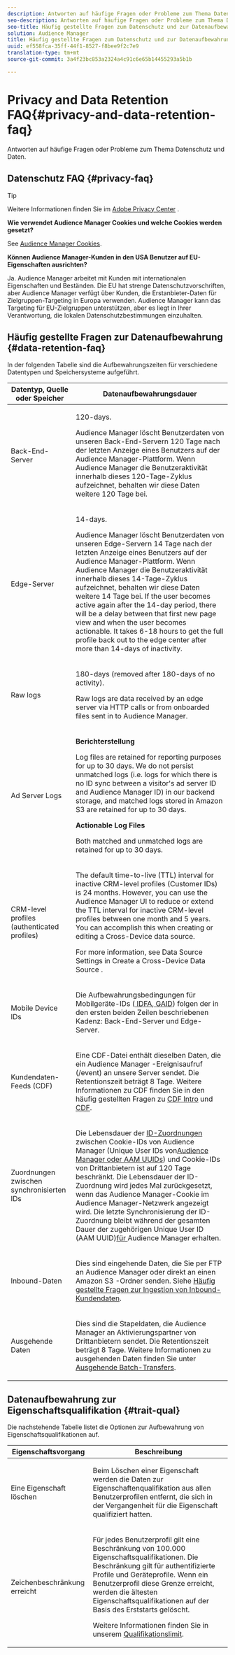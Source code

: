 ```yaml
---
description: Antworten auf häufige Fragen oder Probleme zum Thema Datenschutz und Daten.
seo-description: Antworten auf häufige Fragen oder Probleme zum Thema Datenschutz und Daten.
seo-title: Häufig gestellte Fragen zum Datenschutz und zur Datenaufbewahrung
solution: Audience Manager
title: Häufig gestellte Fragen zum Datenschutz und zur Datenaufbewahrung
uuid: ef558fca-35ff-44f1-8527-f8bee9f2c7e9
translation-type: tm+mt
source-git-commit: 3a4f23bc853a2324a4c91c6e65b14455293a5b1b

---
```



# Privacy and Data Retention FAQ{#privacy-and-data-retention-faq}

Antworten auf häufige Fragen oder Probleme zum Thema Datenschutz und Daten.

<!-- faq_privacy.xml -->

##  Datenschutz FAQ {#privacy-faq}

>[!TIP]
>
>Weitere Informationen finden Sie im [Adobe Privacy Center](https://www.adobe.com/privacy.html) .

**Wie verwendet Audience Manager Cookies und welche Cookies werden gesetzt?**

See [Audience Manager Cookies](https://marketing.adobe.com/resources/help/en_US/whitepapers/cookies/cookies_am.html).

**Können Audience Manager-Kunden in den USA Benutzer auf EU-Eigenschaften ausrichten?**

Ja. Audience Manager arbeitet mit Kunden mit internationalen Eigenschaften und Beständen. Die EU hat strenge Datenschutzvorschriften, aber Audience Manager verfügt über Kunden, die Erstanbieter-Daten für Zielgruppen-Targeting in Europa verwenden. Audience Manager kann das Targeting für EU-Zielgruppen unterstützen, aber es liegt in Ihrer Verantwortung, die lokalen Datenschutzbestimmungen einzuhalten.

<!-- 

<p> <b>Why does the IP address need to be removed from log files?</b> </p> 
<p>While still an open question in the US, regulators in Europe consider IP addresses as personally identifiable information (PII). As a result, companies that collect IP addresses in the EU are subject to strict data processing requirements. To support expansion into the EU, and help reduce compliance requirements for our customers, we remove IP addresses from log files. Also, this change addresses where we believe industry self-regulation and legally required regulations are moving within the United States. Removing IP addresses is a proactive change that will help Audience Manager (and our partners) comply with existing and future PII-related legislation. </p>

 -->

## Häufig gestellte Fragen zur Datenaufbewahrung {#data-retention-faq}

In der folgenden Tabelle sind die Aufbewahrungszeiten für verschiedene Datentypen und Speichersysteme aufgeführt.

<table id="table_21C0B13A57A44DE0999FB33F363C88F6"> 
 <thead> 
  <tr> 
   <th colname="col1" class="entry"> Datentyp, Quelle oder Speicher </th> 
   <th colname="col2" class="entry"> Datenaufbewahrungsdauer </th> 
  </tr> 
 </thead>
 <tbody> 
  <tr> 
   <td colname="col1"> <p>Back-End-Server </p> </td> 
   <td colname="col2"> <p>120-days. </p> <p> Audience Manager löscht Benutzerdaten von unseren Back-End-Servern 120 Tage nach der letzten Anzeige eines Benutzers auf der Audience Manager-Plattform. Wenn <span class="keyword"> Audience Manager</span> die Benutzeraktivität innerhalb dieses 120-Tage-Zyklus aufzeichnet, behalten wir diese Daten weitere 120 Tage bei. </p> </td> 
  </tr> 
  <tr> 
   <td colname="col1"> <p>Edge-Server </p> </td> 
   <td colname="col2"> <p> 14-days. </p> <p>Audience Manager löscht Benutzerdaten von unseren Edge-Servern 14 Tage nach der letzten Anzeige eines Benutzers auf der Audience Manager-Plattform. Wenn <span class="keyword"> Audience Manager</span> die Benutzeraktivität innerhalb dieses 14-Tage-Zyklus aufzeichnet, behalten wir diese Daten weitere 14 Tage bei. If the user becomes active again after the 14-day period, there will be a delay between that first new page view and when the user becomes actionable. It takes 6-18 hours to get the full profile back out to the edge center after more than 14-days of inactivity. </p> </td> 
  </tr> 
  <tr> 
   <td colname="col1"> <p>Raw logs </p> </td> 
   <td colname="col2"> <p>180-days (removed after 180-days of no activity). </p> <p>Raw logs are data received by an edge server via HTTP calls or from onboarded files sent in to <span class="keyword"> Audience Manager</span>. </p> </td> 
  </tr> 
  <tr> 
   <td colname="col1"> <p>Ad Server Logs </p> </td> 
   <td colname="col2"> <p><b>Berichterstellung</b> </p> <p>Log files are retained for reporting purposes for up to 30 days. We do not persist unmatched logs (i.e. logs for which there is no ID sync between a visitor's ad server ID and  Audience Manager ID) in our backend storage, and matched logs stored in  Amazon S3 are retained for up to 30 days.<span class="keyword"></span><span class="keyword"></span> </p> <p><b>Actionable Log Files</b> </p> <p>Both matched and unmatched logs are retained for up to 30 days. </p> </td> 
  </tr> 
  <tr> 
   <td colname="col1"> <p>CRM-level profiles (authenticated profiles) </p> </td> 
   <td colname="col2"> <p>The default time-to-live (TTL) interval for inactive CRM-level profiles (Customer IDs) is 24 months. However, you can use the Audience Manager UI to reduce or extend the TTL interval for inactive CRM-level profiles between one month and 5 years. You can accomplish this when creating or editing a Cross-Device data source.</p> <p>For more information, see Data Source Settings in  Create a Cross-Device Data Source .<a href="../features/profile-merge-rules/merge-rules-start.md#settings"></a></p> </td> 
  </tr> 
  <tr> 
   <td colname="col1"> <p>Mobile Device IDs </p> </td> 
   <td colname="col2"> <p>Die Aufbewahrungsbedingungen für Mobilgeräte-IDs (<a href="../reference/ids-in-aam.md"> IDFA, GAID</a>) folgen der in den ersten beiden Zeilen beschriebenen Kadenz: Back-End-Server und Edge-Server. </p> </td> 
  </tr> 
  <tr> 
   <td colname="col1"> <p>Kundendaten-Feeds (CDF) </p> </td> 
   <td colname="col2"> <p>Eine CDF-Datei enthält dieselben Daten, die ein <span class="keyword"> Audience Manager</span> -Ereignisaufruf (/event) an unsere Server sendet. Die Retentionszeit beträgt 8 Tage. Weitere Informationen zu CDF finden Sie in den häufig gestellten Fragen zu <a href="../features/cdf-files.md"> CDF Intro</a> und <a href="../faq/faq-cdf.md"> CDF</a>. </p> </td> 
  </tr> 
  <tr> 
   <td colname="col1"> <p>Zuordnungen zwischen synchronisierten IDs </p> </td> 
   <td colname="col2"> <p>Die Lebensdauer der <a href="../features/administration/usage-limits.md#id-mapping-limits"> ID-Zuordnungen</a> zwischen Cookie-IDs von Audience Manager (Unique User IDs von<a href="../reference/ids-in-aam.md">Audience Manager oder AAM UUIDs</a>) und Cookie-IDs von Drittanbietern ist auf 120 Tage beschränkt. Die Lebensdauer der ID-Zuordnung wird jedes Mal zurückgesetzt, wenn das Audience Manager-Cookie im Audience Manager-Netzwerk angezeigt wird. Die letzte Synchronisierung der ID-Zuordnung bleibt während der gesamten Dauer der zugehörigen Unique User ID (AAM UUID)<a href="../reference/ids-in-aam.md">für </a>Audience Manager erhalten.</p></td> 
  </tr> 
  <tr> 
   <td colname="col1"> <p>Inbound-Daten </p> </td> 
   <td colname="col2"> <p>Dies sind eingehende Daten, die Sie per FTP an <span class="keyword"> Audience Manager</span> oder direkt an einen <span class="keyword"> Amazon S3</span> -Ordner senden. Siehe <a href="../faq/faq-inbound-data-ingestion.md"> Häufig gestellte Fragen zur Ingestion von Inbound-Kundendaten</a>. </p> </td> 
  </tr> 
  <tr> 
   <td colname="col1"> <p>Ausgehende Daten </p> </td> 
   <td colname="col2"> <p>Dies sind die Stapeldaten, die <span class="keyword"> Audience Manager</span> an Aktivierungspartner von Drittanbietern sendet. Die Retentionszeit beträgt 8 Tage. Weitere Informationen zu ausgehenden Daten finden Sie unter <a href="../integration/receiving-audience-data/batch-outbound-transfers/outbound-file-name-contents.md"> Ausgehende Batch-Transfers</a>. </p> </td> 
  </tr> 
 </tbody> 
</table>

## Datenaufbewahrung zur Eigenschaftsqualifikation {#trait-qual}

Die nachstehende Tabelle listet die Optionen zur Aufbewahrung von Eigenschaftsqualifikationen auf.

<table id="table_7FB42BEF138540AAB6869995C1AB8D3F"> 
 <thead> 
  <tr> 
   <th colname="col1" class="entry"> Eigenschaftsvorgang </th> 
   <th colname="col2" class="entry"> Beschreibung </th> 
  </tr>
 </thead>
 <tbody> 
  <tr> 
   <td colname="col1"> <p>Eine Eigenschaft löschen </p> </td> 
   <td colname="col2"> <p>Beim Löschen einer Eigenschaft werden die Daten zur Eigenschaftenqualifikation aus allen Benutzerprofilen entfernt, die sich in der Vergangenheit für die Eigenschaft qualifiziert hatten. </p> </td> 
  </tr> 
  <tr> 
   <td colname="col1"> <p>Zeichenbeschränkung erreicht </p> </td> 
   <td colname="col2"> <p>Für jedes Benutzerprofil gilt eine Beschränkung von 100.000 Eigenschaftsqualifikationen. Die Beschränkung gilt für authentifizierte Profile und Geräteprofile. Wenn ein Benutzerprofil diese Grenze erreicht, werden die ältesten Eigenschaftsqualifikationen auf der Basis des Erststarts gelöscht. </p> <p>Weitere Informationen finden Sie in unserem <a href="../features/traits/trait-qualification-reference.md#trait-qualification-limit"> Qualifikationslimit</a>. </p> </td> 
  </tr> 
 </tbody> 
</table>

